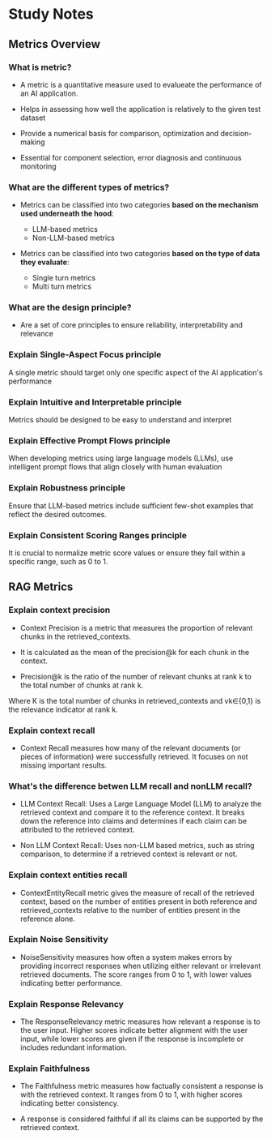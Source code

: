 # Study Notes

## Metrics Overview

### What is metric?
- A metric is a quantitative measure used to evalueate the performance of an AI application.

- Helps in assessing how well the application is relatively to the given test dataset

- Provide a numerical basis for comparison, optimization and decision-making

- Essential for component selection, error diagnosis and continuous monitoring

### What are the different types of metrics?
- Metrics can be classified into two categories **based on the mechanism used underneath the hood**:
    - LLM-based metrics
    - Non-LLM-based metrics

- Metrics can be classified into two categories **based on the type of data they evaluate**:
    - Single turn metrics
    - Multi turn metrics


### What are the design principle?
- Are a set of core principles to ensure reliability, interpretability and relevance

### Explain Single-Aspect Focus principle
A single metric should target only one specific aspect of the AI application's performance

### Explain Intuitive and Interpretable principle
Metrics should be designed to be easy to understand and interpret

### Explain Effective Prompt Flows principle
When developing metrics using large language models (LLMs), use intelligent prompt flows that align closely with human evaluation

### Explain Robustness principle
Ensure that LLM-based metrics include sufficient few-shot examples that reflect the desired outcomes.

### Explain Consistent Scoring Ranges principle
It is crucial to normalize metric score values or ensure they fall within a specific range, such as 0 to 1.

## RAG Metrics

### Explain context precision
- Context Precision is a metric that measures the proportion of relevant chunks in the retrieved_contexts.

- It is calculated as the mean of the precision@k for each chunk in the context.

- Precision@k is the ratio of the number of relevant chunks at rank k to the total number of chunks at rank k.

Where K is the total number of chunks in retrieved_contexts and vk∈{0,1} is the relevance indicator at rank k.

### Explain context recall
- Context Recall measures how many of the relevant documents (or pieces of information) were successfully retrieved. It focuses on not missing important results.

### What's the difference betwen LLM recall and nonLLM recall?
- LLM Context Recall: Uses a Large Language Model (LLM) to analyze the retrieved context and compare it to the reference context. It breaks down the reference into claims and determines if each claim can be attributed to the retrieved context.

- Non LLM Context Recall: Uses non-LLM based metrics, such as string comparison, to determine if a retrieved context is relevant or not.


### Explain context entities recall
- ContextEntityRecall metric gives the measure of recall of the retrieved context, based on the number of entities present in both reference and retrieved_contexts relative to the number of entities present in the reference alone. 

### Explain Noise Sensitivity
- NoiseSensitivity measures how often a system makes errors by providing incorrect responses when utilizing either relevant or irrelevant retrieved documents. The score ranges from 0 to 1, with lower values indicating better performance.

### Explain Response Relevancy
- The ResponseRelevancy metric measures how relevant a response is to the user input. Higher scores indicate better alignment with the user input, while lower scores are given if the response is incomplete or includes redundant information.

### Explain Faithfulness
- The Faithfulness metric measures how factually consistent a response is with the retrieved context. It ranges from 0 to 1, with higher scores indicating better consistency.

- A response is considered faithful if all its claims can be supported by the retrieved context.
